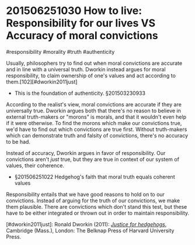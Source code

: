 # 201506251030 How to live: Responsibility for our lives VS Accuracy of moral convictions
#responsibility #morality #truth #authenticity

Usually, philosophers try to find out when moral convictions are accurate and in line with a universal truth. Dworkin instead argues for moral responsibility, to claim ownership of one's values and act according to them.[102][#dworkin2011just]

- This is the foundation of authenticity. §201503230933

According to the realist's view, moral convictions are accurate if they are universally true. Dworkin argues both that there's no reason to believe in external truth-makers or "morons" is morals, and that it wouldn't even help if it were otherwise. To find the morons which make our convictions true, we'd have to find out which convictions are true first. Without truth-makers which can demonstrate truth and falsity of convictions, there's no accuracy to be had.

Instead of accuracy, Dworkin argues in favor of responsibility. Our convictions aren't _just_ true, but they are true in context of our system of values, their coherence.

- §201506251022 Hedgehog's faith that moral truth equals coherent values

Responsibility entails that we have good reasons to hold on to our convictions. Instead of arguing for the truth of our convictions, we make them plausible. There are convictions which don't stand this test, but these have to be either integrated or thrown out in order to maintain responsibility.

[#dworkin2011just]: Ronald Dworkin (2011): _[Justice for hedgehogs](x-bdsk://dworkin2011just)_, Cambridge (Mass.), London: The Belknap Press of Harvard University Press.
